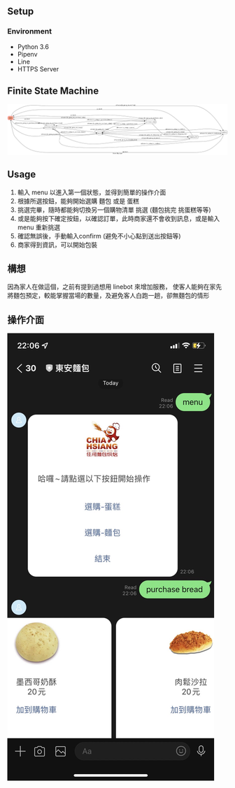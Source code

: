 ## Setup

### Environment
* Python 3.6
* Pipenv
* Line
* HTTPS Server

## Finite State Machine
![fsm](./fsm.png)

## Usage
1. 輸入 menu 以進入第一個狀態，並得到簡單的操作介面
2. 根據所選按鈕，能夠開始選購 麵包 或是 蛋糕
3. 挑選完畢，隨時都能夠切換另一個購物清單 挑選 (麵包挑完 挑蛋糕等等)
4. 或是能夠按下確定按鈕，以確認訂單，此時商家還不會收到訊息，或是輸入 menu 重新挑選
5. 確認無誤後，手動輸入confirm (避免不小心點到送出按鈕等)
6. 商家得到資訊，可以開始包裝

## 構想
因為家人在做這個，之前有提到過想用 linebot 來增加服務，
使客人能夠在家先將麵包預定，較能掌握當場的數量，及避免客人白跑一趟，卻無麵包的情形

## 操作介面

![first](./img/S__4718876.jpg)
